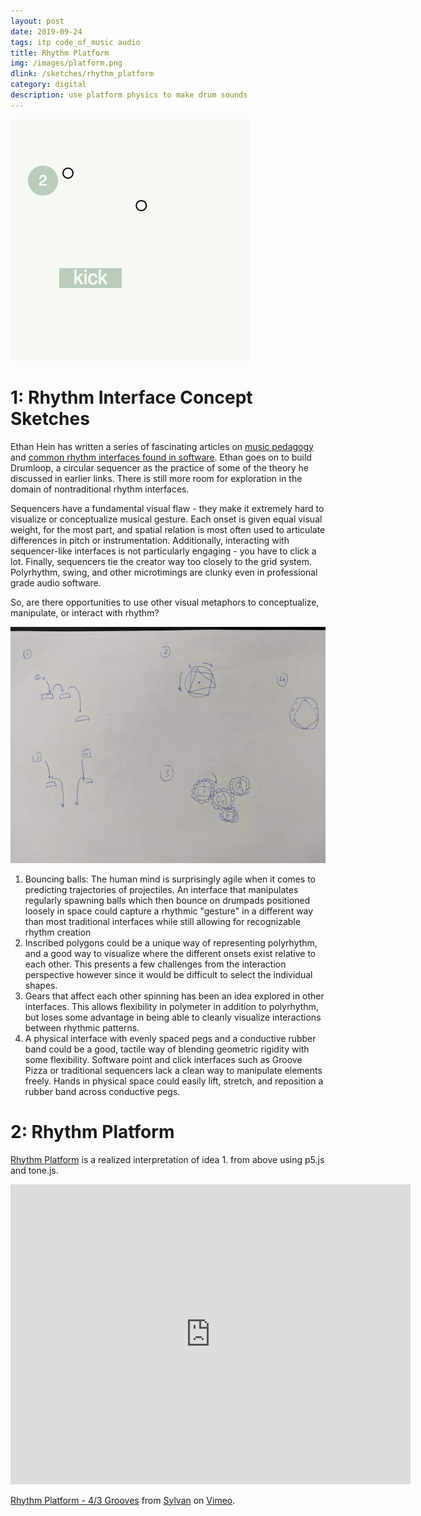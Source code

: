 ```yaml
---
layout: post
date: 2019-09-24
tags: itp code_of_music audio
title: Rhythm Platform
img: /images/platform.png
dlink: /sketches/rhythm_platform
category: digital
description: use platform physics to make drum sounds 
---
```


<a href="/amusements/bounce2/index.html"><img class="cover-sm" src="/images/platform.png" /></a>

# 1: Rhythm Interface Concept Sketches

Ethan Hein has written a series of fascinating articles on [music pedagogy](http://www.ethanhein.com/wp/my-nyu-masters-thesis/the-problem-why-are-so-many-young-people-alienated-by-music-class/) and [common rhythm interfaces found in software](http://www.ethanhein.com/wp/my-nyu-masters-thesis/visual-metaphors-for-music-in-software/). Ethan goes on to build Drumloop, a circular sequencer as the practice of some of the theory he discussed in earlier links. There is still more room for exploration in the domain of nontraditional rhythm interfaces.

Sequencers have a fundamental visual flaw - they make it extremely hard to visualize or conceptualize musical gesture. Each onset is given equal visual weight, for the most part, and spatial relation is most often used to articulate differences in pitch or instrumentation. Additionally, interacting with sequencer-like interfaces is not particularly engaging - you have to click a lot. Finally, sequencers tie the creator way too closely to the grid system. Polyrhythm, swing, and other microtimings are clunky even in professional grade audio software.

So, are there opportunities to use other visual metaphors to conceptualize, manipulate, or interact with rhythm?

![](/images/com_sketches.jpg)

1. Bouncing balls: The human mind is surprisingly agile when it comes to predicting trajectories of projectiles. An interface that manipulates regularly spawning balls which then bounce on drumpads positioned loosely in space could capture a rhythmic "gesture" in a different way than most traditional interfaces while still allowing for recognizable rhythm creation
2. Inscribed polygons could be a unique way of representing polyrhythm, and a good way to visualize where the different onsets exist relative to each other. This presents a few challenges from the interaction perspective however since it would be difficult to select the individual shapes.
3. Gears that affect each other spinning has been an idea explored in other interfaces. This allows flexibility in polymeter in addition to polyrhythm, but loses some advantage in being able to cleanly visualize interactions between rhythmic patterns.
4. A physical interface with evenly spaced pegs and a conductive rubber band could be a good, tactile way of blending geometric rigidity with some flexibility. Software point and click interfaces such as Groove Pizza or traditional sequencers lack a clean way to manipulate elements freely. Hands in physical space could easily lift, stretch, and reposition a rubber band across conductive pegs.

# 2: Rhythm Platform

[Rhythm Platform](/amusements/bounce2/index.html) is a realized interpretation of idea 1. from above using p5.js and tone.js.

<iframe src="https://player.vimeo.com/video/362321098" width="640" height="480" frameborder="0" allow="autoplay; fullscreen" allowfullscreen></iframe>
<p><a href="https://vimeo.com/362321098">Rhythm Platform - 4/3 Grooves</a> from <a href="https://vimeo.com/user59873575">Sylvan</a> on <a href="https://vimeo.com">Vimeo</a>.</p>
